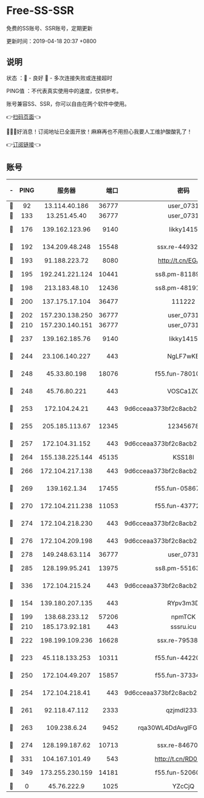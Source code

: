 # Free-SS-SSR

免费的SS账号、SSR账号，定期更新

更新时间：2019-04-18 20:37 +0800

## 说明

状态     ：🙂 - 良好 🙁 - 多次连接失败或连接超时

PING值   ：不代表真实使用中的速度，仅供参考。

账号兼容SS、SSR，你可以自由在两个软件中使用。

👉[扫码页面](https://liesauer.github.io/Free-SS-SSR/)👈

🎉🎉🎉好消息！订阅地址已全面开放！麻麻再也不用担心我要人工维护酸酸乳了！

👉[订阅链接](https://www.liesauer.net/yogurt/subscribe?ACCESS_TOKEN=DAYxR3mMaZAsaqUb)👈

## 账号

|-|PING|服务器|端口|密码|加密方式|区域|
|:----:|:----:|:-----:|-----:|:----:|:----:|:----:|
|🙂|92|13.114.40.186|36777|user_0731|chacha20|JP|
|🙂|133|13.251.45.40|36777|user_0731|chacha20|SG|
|🙂|176|139.162.123.96|9140|likky1415|aes-256-cfb|JP|
|🙂|192|134.209.48.248|15548|ssx.re-44932376|aes-256-cfb|US|
|🙂|193|91.188.223.72|8080|http://t.cn/EGJIyrl|rc4-md5|RU|
|🙂|195|192.241.221.124|10441|ss8.pm-81189488|aes-256-cfb|US|
|🙂|198|213.183.48.10|12436|ss8.pm-48191124|rc4-md5|RU|
|🙂|200|137.175.17.104|36477|111222|aes-256-cfb|US|
|🙂|202|157.230.138.250|36777|user_0731|chacha20|US|
|🙂|210|157.230.140.151|36777|user_0731|chacha20|US|
|🙂|237|139.162.185.76|9140|likky1415|aes-256-cfb|DE|
|🙂|244|23.106.140.227|443|NgLF7wKB|aes-256-cfb|US|
|🙂|248|45.33.80.198|18076|f55.fun-78010722|aes-256-cfb|US|
|🙂|248|45.76.80.221|443|VOSCa1ZG|aes-256-cfb|DE|
|🙂|253|172.104.24.21|443|9d6cceaa373bf2c8acb22e60b6a58be6|aes-256-cfb|US|
|🙂|255|205.185.113.67|12345|12345678|aes-256-cfb|US|
|🙂|257|172.104.31.152|443|9d6cceaa373bf2c8acb22e60b6a58be6|aes-256-cfb|US|
|🙂|264|155.138.225.144|45135|KSS18l|rc4-md5|US|
|🙂|266|172.104.217.138|443|9d6cceaa373bf2c8acb22e60b6a58be6|aes-256-cfb|US|
|🙂|269|139.162.1.34|17455|f55.fun-05867060|aes-256-cfb|SG|
|🙂|270|172.104.211.238|11053|f55.fun-43772326|aes-256-cfb|US|
|🙂|274|172.104.218.230|443|9d6cceaa373bf2c8acb22e60b6a58be6|aes-256-cfb|US|
|🙂|276|172.104.209.198|443|9d6cceaa373bf2c8acb22e60b6a58be6|aes-256-cfb|US|
|🙂|278|149.248.63.114|36777|user_0731|chacha20|CA|
|🙂|285|128.199.95.241|13975|ss8.pm-55163159|aes-256-cfb|SG|
|🙂|336|172.104.215.24|443|9d6cceaa373bf2c8acb22e60b6a58be6|aes-256-cfb|US|
|🙂|154|139.180.207.135|443|RYpv3m3D|aes-256-cfb|JP|
|🙂|199|138.68.233.12|57206|npmTCK|rc4-md5|US|
|🙂|210|185.173.92.181|443|sssru.icu|rc4-md5|RU|
|🙂|222|198.199.109.236|16628|ssx.re-79538912|aes-256-cfb|US|
|🙂|223|45.118.133.253|10311|f55.fun-44220046|aes-256-cfb|SG|
|🙂|250|172.104.49.207|15857|f55.fun-37334646|aes-256-cfb|SG|
|🙂|254|172.104.218.41|443|9d6cceaa373bf2c8acb22e60b6a58be6|aes-256-cfb|US|
|🙂|261|92.118.47.112|2333|qzjmdl2333|aes-256-cfb|US|
|🙂|263|109.238.6.24|9452|rqa30WL4DdAvgIFG6Fs3znzTa|aes-256-cfb|FR|
|🙂|274|128.199.187.62|10713|ssx.re-84670047|aes-256-cfb|SG|
|🙂|331|104.167.101.49|543|http://t.cn/RD0D7sx|rc4-md5|CA|
|🙂|349|173.255.230.159|14181|f55.fun-52060044|aes-256-cfb|US|
|🙁|0|45.76.222.9|1025|YZcCjQ|rc4-md5|JP|
